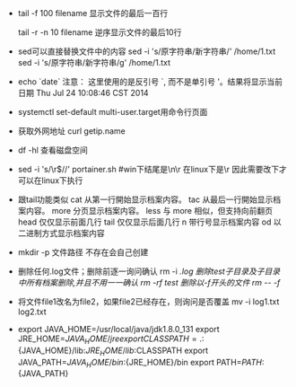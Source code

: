 - tail -f 100 filename 显示文件的最后一百行

  tail -r -n 10 filename 逆序显示文件的最后10行

- sed可以直接替换文件中的内容
  sed -i 's/原字符串/新字符串/' /home/1.txt
  sed -i 's/原字符串/新字符串/g' /home/1.txt

- echo \`date\`   注意： 这里使用的是反引号 `, 而不是单引号 '。结果将显示当前日期 Thu Jul 24 10:08:46 CST 2014

- systemctl set-default multi-user.target用命令行页面

- 获取外网地址 curl getip.name

- df -hl 查看磁盘空间

- sed -i 's/\r$//' portainer.sh #win下结尾是\n\r 在linux下是\r 因此需要改下才可以在linux下执行

- 跟tail功能类似
  	cat 从第一行開始显示档案内容。
  	tac 从最后一行開始显示档案内容。
  	more 分页显示档案内容。
  	less 与 more 相似，但支持向前翻页
  	head 仅仅显示前面几行
  	tail 仅仅显示后面几行
  	n 带行号显示档案内容
  	od 以二进制方式显示档案内容

- mkdir -p 文件路径 不存在会自己创建

- 删除任何.log文件；删除前逐一询问确认
  	rm -i *.log
  删除test子目录及子目录中所有档案删除,并且不用一一确认
  	rm -rf test
  删除以-f开头的文件
  	rm -- -f*
- 将文件file1改名为file2，如果file2已经存在，则询问是否覆盖
  	mv -i log1.txt log2.txt



- export JAVA_HOME=/usr/local/java/jdk1.8.0_131
  export JRE_HOME=${JAVA_HOME}/jre
  export CLASSPATH=.:${JAVA_HOME}/lib:${JRE_HOME}/lib:$CLASSPATH
  export JAVA_PATH=${JAVA_HOME}/bin:${JRE_HOME}/bin
  export PATH=$PATH:${JAVA_PATH}